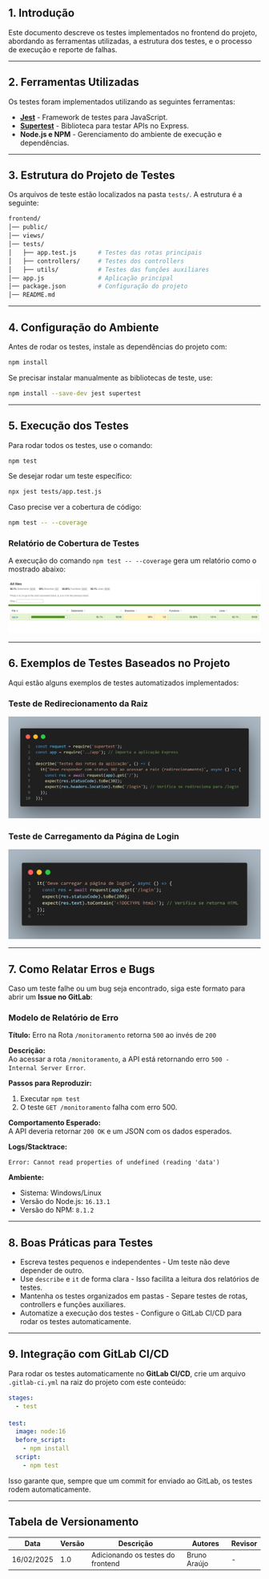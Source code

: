 ## 1. Introdução

Este documento descreve os testes implementados no frontend do projeto, abordando as ferramentas utilizadas, a estrutura dos testes, e o processo de execução e reporte de falhas.

---

## 2. Ferramentas Utilizadas

Os testes foram implementados utilizando as seguintes ferramentas:

- **[Jest](https://jestjs.io/)** - Framework de testes para JavaScript.
- **[Supertest](https://www.npmjs.com/package/supertest)** - Biblioteca para testar APIs no Express.
- **Node.js e NPM** - Gerenciamento do ambiente de execução e dependências.

---

## 3. Estrutura do Projeto de Testes

Os arquivos de teste estão localizados na pasta `tests/`. A estrutura é a seguinte:

```bash
frontend/
│── public/
│── views/
│── tests/
│   ├── app.test.js      # Testes das rotas principais
│   ├── controllers/     # Testes dos controllers
│   ├── utils/           # Testes das funções auxiliares
│── app.js               # Aplicação principal
│── package.json         # Configuração do projeto
│── README.md
```

---

## 4. Configuração do Ambiente

Antes de rodar os testes, instale as dependências do projeto com:

```bash
npm install
```

Se precisar instalar manualmente as bibliotecas de teste, use:

```bash
npm install --save-dev jest supertest
```

---

## 5. Execução dos Testes

Para rodar todos os testes, use o comando:

```bash
npm test
```

Se desejar rodar um teste específico:

```bash
npx jest tests/app.test.js
```

Caso precise ver a cobertura de código:

```bash
npm test -- --coverage
```

### Relatório de Cobertura de Testes

A execução do comando `npm test -- --coverage` gera um relatório como o mostrado abaixo:

![Relatório de Cobertura](../tests/assets/coverage-report.png)

---

## 6. Exemplos de Testes Baseados no Projeto

Aqui estão alguns exemplos de testes automatizados implementados:

### Teste de Redirecionamento da Raiz

![Teste de Redirecionamento](../tests/assets/img_tests1.png)

### Teste de Carregamento da Página de Login

![Teste de Login](../tests/assets/img_tests2.png)

---

## 7. Como Relatar Erros e Bugs

Caso um teste falhe ou um bug seja encontrado, siga este formato para abrir um **Issue no GitLab**:

### Modelo de Relatório de Erro

**Título:** Erro na Rota `/monitoramento` retorna `500` ao invés de `200`

**Descrição:**  
Ao acessar a rota `/monitoramento`, a API está retornando erro `500 - Internal Server Error`.

**Passos para Reproduzir:**

1. Executar `npm test`
2. O teste `GET /monitoramento` falha com erro 500.

**Comportamento Esperado:**  
A API deveria retornar `200 OK` e um JSON com os dados esperados.

**Logs/Stacktrace:**

```
Error: Cannot read properties of undefined (reading 'data')
```

**Ambiente:**

- Sistema: Windows/Linux
- Versão do Node.js: `16.13.1`
- Versão do NPM: `8.1.2`

---

## 8. Boas Práticas para Testes

- Escreva testes pequenos e independentes - Um teste não deve depender de outro.
- Use `describe` e `it` de forma clara - Isso facilita a leitura dos relatórios de testes.
- Mantenha os testes organizados em pastas - Separe testes de rotas, controllers e funções auxiliares.
- Automatize a execução dos testes - Configure o GitLab CI/CD para rodar os testes automaticamente.

---

## 9. Integração com GitLab CI/CD

Para rodar os testes automaticamente no **GitLab CI/CD**, crie um arquivo `.gitlab-ci.yml` na raiz do projeto com este conteúdo:

```yaml
stages:
  - test

test:
  image: node:16
  before_script:
    - npm install
  script:
    - npm test
```

Isso garante que, sempre que um commit for enviado ao GitLab, os testes rodem automaticamente.

---

## Tabela de Versionamento

| Data       | Versão | Descrição                         | Autores      | Revisor |
| ---------- | ------ | --------------------------------- | ------------ | ------- |
| 16/02/2025 | 1.0    | Adicionando os testes do frontend | Bruno Araújo | -       |
